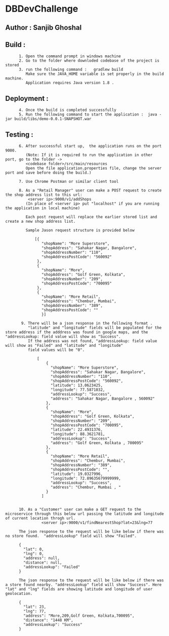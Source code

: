 # DBDevChallenge
## Author : Sanjib Ghoshal
## Build : 
          1. Open the command prompt in windows machine
          2. Go to the folder where downloded codebase of the project is stored 
          3. run the following command :   gradlew build
             Make sure the JAVA_HOME variable is set properly in the build machine. 
             Application requires Java version 1.8 .
          
## Deployment : 
          4. Once the build is completed successfully 
          5. Run the following command to start the application :  java -jar build/libs/demo-0.0.1-SNAPSHOT.war
          
## Testing :
          6. After successful start up,  the application runs on the port 9000.
             (Note: If it is required to run the application in other port, go to the folder -> 
             <codebase folder>/src/main/resources
             Open the file application.properties file, change the server port and save before doing the build.)
             
          7. Use Chrome Postman or similar client tool
          
          8. As a "Retail Manager" user can make a POST request to create the shop address list to this url: 
              <server ip>:9000/v1/addShops
             (In place of <server ip> put "localhost" if you are running the application in local machine)
             
             Each post request will replace the earlier stored list and create a new shop address list.
             
             Sample Jason request structure is provided below
             
                 [{
                    "shopName": "More Superstore",
                    "shopAddress": "Sahakar Nagar, Bangalore",
                    "shopAddressNumber": "110",
                    "shopAddressPostCode": "560092"
                  },
                  {
                    "shopName": "More",
                    "shopAddress": "Golf Green, Kolkata",
                    "shopAddressNumber": "209",
                    "shopAddressPostCode": "700095"
                  },
                  {
                    "shopName": "More Retail",
                    "shopAddress": "Chembur, Mumbai",
                    "shopAddressNumber": "389",
                    "shopAddressPostCode": ""
                    }]
                    
           9. There will be a json response in the following format .
              "latitude" and "longitude" fields will be populated for the store address if the adddress was found in google maps, and the  "addressLookup: field value will show as "Success".
              If the address was not found, "addressLookup: field value will show as "Failed" and "latitude" and "longitude"
              field values will be "0".
              
                  [
                      {
                        "shopName": "More Superstore",
                        "shopAddress": "Sahakar Nagar, Bangalore",
                        "shopAddressNumber": "110",
                        "shopAddressPostCode": "560092",
                        "latitude": 13.0623425,
                        "longitude": 77.5871032,
                        "addressLookup": "Success",
                        "address": "Sahakar Nagar, Bangalore , 560092"
                      },
                      {
                        "shopName": "More",
                        "shopAddress": "Golf Green, Kolkata",
                        "shopAddressNumber": "209",
                        "shopAddressPostCode": "700095",
                        "latitude": 22.4931376,
                        "longitude": 88.3621781,
                        "addressLookup": "Success",
                        "address": "Golf Green, Kolkata , 700095"
                      },
                      {
                        "shopName": "More Retail",
                        "shopAddress": "Chembur, Mumbai",
                        "shopAddressNumber": "389",
                        "shopAddressPostCode": "",
                        "latitude": 19.0327996,
                        "longitude": 72.89635679999999,
                        "addressLookup": "Success",
                        "address": "Chembur, Mumbai , "
                      }
                    ]
             
             
          10. As a "Customer" user can make a GET request to the microservice through this below url passing the latitude and longitude of current location throgh url.
                    <server ip>:9000/v1/findNearestShop?lat=23&lng=77
          
          The json response to the request will be like below if there was no store found.  "addressLookup" field will show "Failed".
          
          {
            "lat": 0,
            "lng": 0,
            "address": null,
            "distance": null,
            "addressLookup": "Failed"
          }
          
          The json response to the request will be like below if there was a store found nearby. "addressLookup" field will show "Success". Here "lat" and "lng" fields are showing latitude and longitude of user geolocation. 
          
          {
            "lat": 23,
            "lng": 77,
            "address": "More,209,Golf Green, Kolkata,700095",
            "distance": "1448 KM",
            "addressLookup": "Success"
          }

